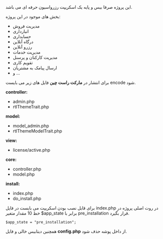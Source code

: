 این پروژه صرفا بیس و پایه یک اسکریپت رزرواسیون حرفه ای می باشد.

بخش های موجود در این پروژه:
- مدیریت فروش
- انبارداری
- حسابداری
- درگاه آنلاین
- رزرو آنلاین
- مدیریت خدمات
- مدیریت کارکنان و پرسنل
- تقویم کاری
- ارسال پیامک به مشتریان
- و ...

برای انتشار در **مارکت راست چین** فایل های زیر می بایست encode شود.

**controller:**
- admin.php
- rtlThemeTrait.php

**model:**
- model_admin.php
- rtlThemeModelTrait.php

**view:**
- license/active.php

**core:**
- controller.php
- model.php

**install:**
- index.php
- do_install.php


برای قابل نصب بودن اسکریپت می بایست در فایل index.php در روت اصلی پروژه در خط 10 مقدار متغیر $app_state برابر با pre_installation قرار بگیرد.

`$app_state = "pre_installation";`

همچنین دیتابیس خالی و فایل **config.php** از داخل پوشه حذف شود.

